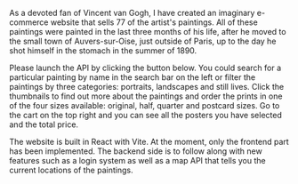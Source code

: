 As a devoted fan of Vincent van Gogh, I have created an imaginary e-commerce website that sells 77 of the artist's paintings. All of these paintings were painted in the last three months of his life, after he moved to the small town of Auvers-sur-Oise, just outside of Paris, up to the day he shot himself in the stomach in the summer of 1890.

Please launch the API by clicking the button below. You could search for a particular painting by name in the search bar on the left or filter the paintings by three categories: portraits, landscapes and still lives. Click the thumbnails to find out more about the paintings and order the prints in one of the four sizes available: original, half, quarter and postcard sizes. Go to the cart on the top right and you can see all the posters you have selected and the total price.

The website is built in React with Vite. At the moment, only the frontend part has been implemented. The backend side is to follow along with new features such as a login system as well as a map API that tells you the current locations of the paintings.
